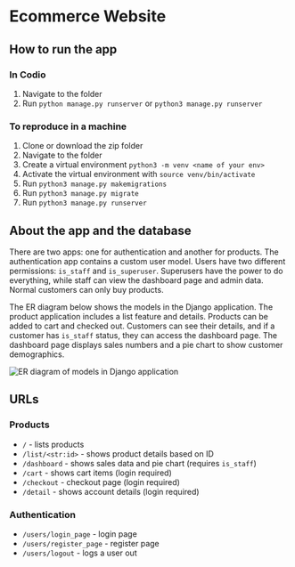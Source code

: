 # Ecommerce Website

## How to run the app

### In Codio

1. Navigate to the folder
2. Run `python manage.py runserver` or `python3 manage.py runserver`

### To reproduce in a machine

1. Clone or download the zip folder
2. Navigate to the folder
3. Create a virtual environment `python3 -m venv <name of your env>`
4. Activate the virtual environment with `source venv/bin/activate`
5. Run `python3 manage.py makemigrations`
6. Run `python3 manage.py migrate`
7. Run `python3 manage.py runserver`

## About the app and the database

There are two apps: one for authentication and another for products. The authentication app contains a custom user model. Users have two different permissions: `is_staff` and `is_superuser`. Superusers have the power to do everything, while staff can view the dashboard page and admin data. Normal customers can only buy products.

The ER diagram below shows the models in the Django application. The product application includes a list feature and details. Products can be added to cart and checked out. Customers can see their details, and if a customer has `is_staff` status, they can access the dashboard page. The dashboard page displays sales numbers and a pie chart to show customer demographics.

![ER diagram of models in Django application](/path/to/er-diagram.png)

## URLs

### Products

- `/` - lists products
- `/list/<str:id>` - shows product details based on ID
- `/dashboard` - shows sales data and pie chart (requires `is_staff`)
- `/cart` - shows cart items (login required)
- `/checkout` - checkout page (login required)
- `/detail` - shows account details (login required)

### Authentication

- `/users/login_page` - login page
- `/users/register_page` - register page
- `/users/logout` - logs a user out
